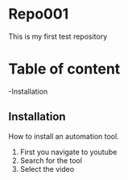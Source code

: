 # Repo001
This is my first test repository
# Table of content

-Installation

## Installation

How to install an automation tool. 
1. First you navigate to youtube
2. Search for the tool
3. Select the video
